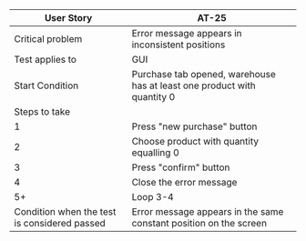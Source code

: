 | **User Story** | **AT-25** |
| --- | --- |
| Critical problem | Error message appears in inconsistent positions |
| Test applies to | GUI |
| Start Condition | Purchase tab opened, warehouse has at least one product with quantity 0 |
| Steps to take |  |
| 1 | Press "new purchase" button |
| 2 | Choose product with quantity equalling 0 |
| 3 | Press "confirm" button |
| 4 | Close the error message |
|5+| Loop 3-4|
| Condition when the test is considered passed | Error message appears in the same constant position on the screen |